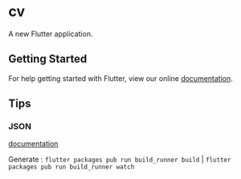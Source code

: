 # cv

A new Flutter application.

## Getting Started

For help getting started with Flutter, view our online
[documentation](https://flutter.io/).

## Tips
### JSON
[documentation](https://flutter.io/json/)

Generate : `flutter packages pub run build_runner build` | `flutter packages pub run build_runner watch`